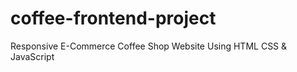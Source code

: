 # coffee-frontend-project
Responsive E-Commerce Coffee Shop Website Using HTML CSS &amp; JavaScript 
